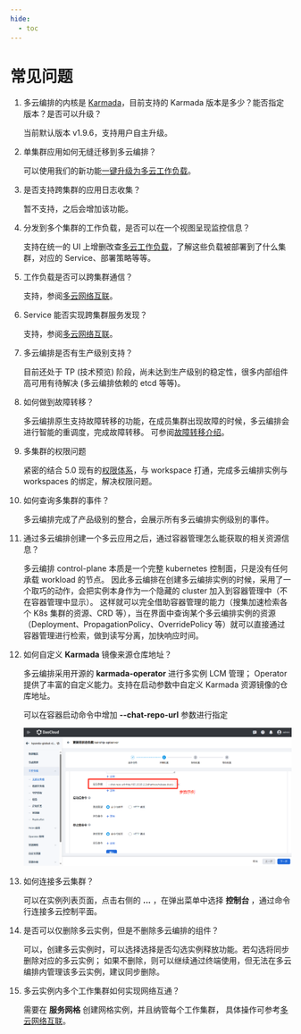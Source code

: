 ```yaml
---
hide:
  - toc
---
```


# 常见问题

1. 多云编排的内核是 [Karmada](https://karmada.io/)，目前支持的 Karmada 版本是多少？能否指定版本？是否可以升级？

    当前默认版本 v1.9.6，支持用户自主升级。

1. 单集群应用如何无缝迁移到多云编排？

    可以使用我们的新功能[一键升级为多云工作负载](../workload/promote.md)。

1. 是否支持跨集群的应用日志收集？

    暂不支持，之后会增加该功能。

1. 分发到多个集群的工作负载，是否可以在一个视图呈现监控信息？

    支持在统一的 UI 上增删改查[多云工作负载](../workload/deployment.md)，了解这些负载被部署到了什么集群，对应的 Service、部署策略等等。

1. 工作负载是否可以跨集群通信？

    支持，参阅[多云网络互联](../../mspider/user-guide/multicluster/cluster-interconnect.md)。

1. Service 能否实现跨集群服务发现？

    支持，参阅[多云网络互联](../../mspider/user-guide/multicluster/cluster-interconnect.md)。

1. 多云编排是否有生产级别支持？

    目前还处于 TP (技术预览) 阶段，尚未达到生产级别的稳定性，很多内部组件高可用有待解决 (多云编排依赖的 etcd 等等)。

1. 如何做到故障转移？

    多云编排原生支持故障转移的功能，在成员集群出现故障的时候，多云编排会进行智能的重调度，完成故障转移。
    可参阅[故障转移介绍](../failover/failover.md)。

1. 多集群的权限问题

    紧密的结合 5.0 现有的[权限体系](../../ghippo/user-guide/access-control/role.md)，与 workspace 打通，完成多云编排实例与 workspaces 的绑定，解决权限问题。

1. 如何查询多集群的事件？

    多云编排完成了产品级别的整合，会展示所有多云编排实例级别的事件。

1. 通过多云编排创建一个多云应用之后，通过容器管理怎么能获取的相关资源信息？

    多云编排 control-plane 本质是一个完整 kubernetes 控制面，只是没有任何承载 workload 的节点。
    因此多云编排在创建多云编排实例的时候，采用了一个取巧的动作，会把实例本身作为一个隐藏的 cluster 加入到容器管理中（不在容器管理中显示）。
    这样就可以完全借助容器管理的能力（搜集加速检索各个 K8s 集群的资源、CRD 等），当在界面中查询某个多云编排实例的资源
    （Deployment、PropagationPolicy、OverridePolicy 等）就可以直接通过容器管理进行检索，做到读写分离，加快响应时间。

1. 如何自定义 __Karmada__ 镜像来源仓库地址？

    多云编排采用开源的 __karmada-operator__ 进行多实例 LCM 管理；
    Operator 提供了丰富的自定义能力。支持在启动参数中自定义 Karmada 资源镜像的仓库地址。

    可以在容器启动命令中增加 __--chat-repo-url__ 参数进行指定

    ![add parameter](../../kairship/images/faq01.png)

1. 如何连接多云集群？

    可以在实例列表页面，点击右侧的 **...** ，在弹出菜单中选择 __控制台__ ，通过命令行连接多云控制平面。

1. 是否可以仅删除多云实例，但是不删除多云编排的组件？

    可以，创建多云实例时，可以选择选择是否勾选实例释放功能。若勾选将同步删除对应的多云实例；
    如果不删除，则可以继续通过终端使用，但无法在多云编排内管理该多云实例，建议同步删除。

1. 多云实例内多个工作集群如何实现网络互通？

    需要在 __服务网格__ 创建网格实例，并且纳管每个工作集群，
    具体操作可参考[多云网络互联](../../mspider/user-guide/multicluster/cluster-interconnect.md)。
